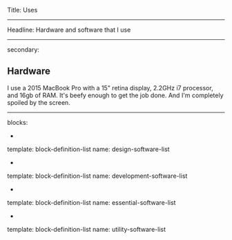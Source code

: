 Title: Uses

----

Headline: Hardware and software that I use

----

secondary:

## Hardware
I use a 2015 MacBook Pro with a 15" retina display, 2.2GHz i7 processor, and 16gb of RAM. It's beefy enough to get the job done. And I'm completely spoiled by the screen.

----

blocks:

-

  template: block-definition-list
  name: design-software-list

-

  template: block-definition-list
  name: development-software-list

-

  template: block-definition-list
  name: essential-software-list

-

  template: block-definition-list
  name: utility-software-list
